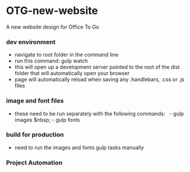 # OTG-new-website

A new website design for Office To Go

### dev environment

* navigate to root folder in the command line
* run this command: gulp watch
* this will open up a development server pointed to the root of the dist folder that will automatically open your browser
* page will automatically reload when saving any .handlebars, .css or .js files

### image and font files

* these need to be run separately with the following commands:
  &nbsp; - gulp images
  $nbsp; - gulp fonts

### build for production

* need to run the images and fonts gulp tasks manually

### Project Automation
